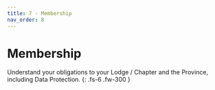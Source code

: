 ```yaml
---
title: 7 - Membership
nav_order: 8
---
```


# Membership

Understand your obligations to your Lodge / Chapter and the Province, including Data Protection.
{: .fs-6 .fw-300 }
